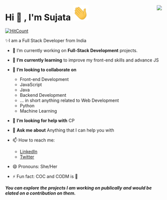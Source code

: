 # Hi 👐 , I'm Sujata <img src="https://raw.githubusercontent.com/ABSphreak/ABSphreak/master/gifs/Hi.gif" width="50px"> <img  align='right' src="https://raw.githubusercontent.com/sumitt1080/sumitt1080/master/Github.jpg">

[![HitCount](http://hits.dwyl.com/sujata13/sujata13.svg)](http://hits.dwyl.com/sujata13/sujata13)

✨I am a Full Stack Developer from India

<!--
**sujata13/sujata13** is a ✨ _special_ ✨ repository because its `README.md` (this file) appears on your GitHub profile.

Here are some ideas to get you started:
-->
- 🔭 I’m currently working on **Full-Stack Development** projects.
- 🌱 **I’m currently learning** to improve my front-end skills and advance JS
- 👯 **I’m looking to collaborate on** 
    * Front-end Development
    * JavaScript
    * Java
    * Backend Development
    * ... in short anything related to Web Development
    * Python
    * Machine Learning
    
- 🤔 **I’m looking for help with** CP 

- 💬 **Ask me about** Anything that I can help you with
     
- 📫 How to reach me: 
    * [LinkedIn](https://www.linkedin.com/in/sujata-mishra-2ab834168/)
    * [Twitter](https://twitter.com/SujataM27610308)
    
- 😄 Pronouns: She/Her

- ⚡ Fun fact: COC and CODM is 💖

__*You can explore the projects I am working on publically and would be elated on a contribution on them.*__
